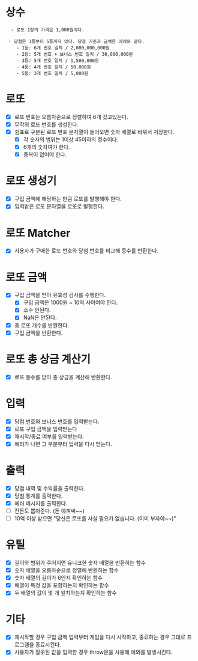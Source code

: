 # 상수

```
  - 로또 1장의 가격은 1,000원이다.
```

```
 - 당첨은 1등부터 5등까지 있다. 당첨 기준과 금액은 아래와 같다.
    - 1등: 6개 번호 일치 / 2,000,000,000원
    - 2등: 5개 번호 + 보너스 번호 일치 / 30,000,000원
    - 3등: 5개 번호 일치 / 1,500,000원
    - 4등: 4개 번호 일치 / 50,000원
    - 5등: 3개 번호 일치 / 5,000원
```

# 로또

- [x] 로또 번호는 오름차순으로 정렬하여 6개 갖고있는다.
- [x] 무작위 로또 번호를 생성한다.
- [x] 쉼표로 구분된 로또 번호 문자열이 들어오면 숫자 배열로 바꿔서 저장한다.
  - [x] 각 숫자의 범위는 1이상 45이하의 정수이다.
  - [x] 6개의 숫자여야 한다.
  - [x] 중복이 없어야 한다.

# 로또 생성기

- [x] 구입 금액에 해당하는 만큼 로또를 발행해야 한다.
- [x] 입력받은 로또 문자열을 로또로 발행한다.

# 로또 Matcher

- [x] 사용자가 구매한 로또 번호와 당첨 번호를 비교해 등수를 반환한다.

# 로또 금액

- [x] 구입 금액을 받아 유효성 검사를 수행한다.
  - [x] 구입 금액은 1000원 ~ 10억 사이여야 한다.
  - [x] 소수 안된다.
  - [x] NaN은 안된다.
- [x] 총 로또 개수를 반환한다.
- [x] 구입 금액을 반환한다.

# 로또 총 상금 계산기

- [x] 로또 등수를 받아 총 상금을 계산해 반환한다.

# 입력

- [x] 당첨 번호와 보너스 번호를 입력받는다.
- [x] 로또 구입 금액을 입력받는다
- [x] 재시작/종료 여부를 입력받는다.
- [x] 에러가 나면 그 부분부터 입력을 다시 받는다.

# 출력

- [x] 당첨 내역 및 수익률을 출력한다.
- [x] 당첨 통계를 출력한다.
- [x] 에러 메시지를 출력한다.
- [ ] 잔돈도 뽑아준다. (돈 아껴써~~)
- [ ] 10억 이상 받으면 "당신은 로또를 사실 필요가 없습니다. (이미 부자야~~)"

# 유틸

- [x] 길이와 범위가 주어지면 유니크한 숫자 배열을 반환하는 함수
- [x] 숫자 배열을 오름차순으로 정렬해 반환하는 함수
- [x] 숫자 배열의 길이가 6인지 확인하는 함수
- [x] 배열이 특정 값을 포함하는지 확인하는 함수
- [x] 두 배열의 값이 몇 개 일치하는지 확인하는 함수

# 기타

- [x] 재시작할 경우 구입 금액 입력부터 게임을 다시 시작하고, 종료하는 경우 그대로 프로그램을 종료시킨다.
- [x] 사용자가 잘못된 값을 입력한 경우 throw문을 사용해 예외를 발생시킨다.
